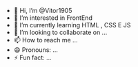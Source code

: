 - 👋 Hi, I’m @Vitor1905
- 👀 I’m interested in FrontEnd
- 🌱 I’m currently learning HTML , CSS E JS
- 💞️ I’m looking to collaborate on ...
- 📫 How to reach me ...
- 😄 Pronouns: ...
- ⚡ Fun fact: ...

<!---
Vitor1905/Vitor1905 is a ✨ special ✨ repository because its `README.md` (this file) appears on your GitHub profile.
You can click the Preview link to take a look at your changes.
--->
